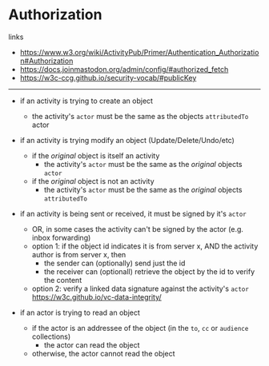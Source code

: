 # Authorization

links

- https://www.w3.org/wiki/ActivityPub/Primer/Authentication_Authorization#Authorization
- https://docs.joinmastodon.org/admin/config/#authorized_fetch
- https://w3c-ccg.github.io/security-vocab/#publicKey

---

- if an activity is trying to create an object
  - the activity's `actor` must be the same as the objects `attributedTo` actor

- if an activity is trying modify an object (Update/Delete/Undo/etc)
  - if the _original_ object is itself an activity
    - the activity's `actor` must be the same as the _original_ objects `actor`
  - if the _original_ object is not an activity
    - the activity's `actor` must be the same as the _original_ objects `attributedTo`

- if an activity is being sent or received, it must be signed by it's `actor`
  - OR, in some cases the activity can't be signed by the actor (e.g. inbox forwarding)
  - option 1: if the object id indicates it is from server x, AND the activity author is from server x, then
    - the sender can (optionally) send just the id
    - the receiver can (optionall) retrieve the object by the id to verify the content
  - option 2: verify a linked data signature against the activity's `actor` https://w3c.github.io/vc-data-integrity/

- if an actor is trying to read an object
  - if the actor is an addressee of the object (in the `to`, `cc` or `audience` collections)
    - the actor can read the object
  - otherwise, the actor cannot read the object